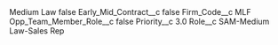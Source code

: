 <?xml version="1.0" encoding="UTF-8"?>
<CustomMetadata xmlns="http://soap.sforce.com/2006/04/metadata" xmlns:xsi="http://www.w3.org/2001/XMLSchema-instance" xmlns:xsd="http://www.w3.org/2001/XMLSchema">
    <label>Medium Law</label>
    <protected>false</protected>
    <values>
        <field>Early_Mid_Contract__c</field>
        <value xsi:type="xsd:boolean">false</value>
    </values>
    <values>
        <field>Firm_Code__c</field>
        <value xsi:type="xsd:string">MLF</value>
    </values>
    <values>
        <field>Opp_Team_Member_Role__c</field>
        <value xsi:type="xsd:boolean">false</value>
    </values>
    <values>
        <field>Priority__c</field>
        <value xsi:type="xsd:double">3.0</value>
    </values>
    <values>
        <field>Role__c</field>
        <value xsi:type="xsd:string">SAM-Medium Law-Sales Rep</value>
    </values>
</CustomMetadata>
